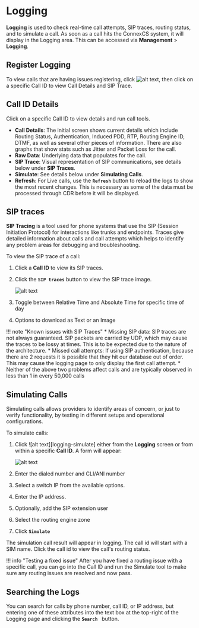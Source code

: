 # Logging
**Logging** is used to check real-time call attempts, SIP traces, routing status, and to simulate a call. As soon as a call hits the ConnexCS system, it will display in the Logging area. This can be accessed via **Management** > **Logging**.

## Register Logging
To view calls that are having issues registering, click ![alt text][logging-reg], then click on a specific Call ID to view Call Details and SIP Trace.

## Call ID Details
Click on a specific Call ID to view details and run call tools.

* **Call Details**: The initial screen shows current details which include Routing Status, Authentication, Induced PDD, RTP, Routing Engine ID, DTMF, as well as several other pieces of information. There are also graphs that show stats such as Jitter and Packet Loss for the call.
* **Raw Data**: Underlying data that populates for the call. 
* **SIP Trace**: Visual representation of SIP communications, see details below under **SIP Traces**. 
* **Simulate**: See details below under **Simulating Calls**. 
* **Refresh**: For Live calls, use the **`Refresh`** button to reload the logs to show the most recent changes. This is necessary as some of the data must be processed through CDR before it will be displayed.

## SIP traces
**SIP Tracing** is a tool used for phone systems that use the SIP (Session Initiation Protocol) for interactions like trunks and endpoints. Traces give detailed information about calls and call attempts which helps to identify any problem areas for debugging and troubleshooting.

To view the SIP trace of a call:

1. Click a **Call ID** to view its SIP traces.
3. Click the **`SIP traces`** button to view the SIP trace image.

      ![alt text][logging-sip]

4. Toggle between Relative Time and Absolute Time for specific time of day
5. Options to download as Text or an Image

!!! note "Known issues with SIP Traces"
    * Missing SIP data: SIP traces are not always guaranteed. SIP packets are carried by UDP, which may cause the traces to be lossy at times. This is to be expected due to the nature of the architecture.
    * Missed call attempts: If using SIP authentication, because there are 2 requests it is possible that they hit our database out of order. This may cause the logging page to only display the first call attempt.
    * Neither of the above two problems affect calls and are typically observed in less than 1 in every 50,000 calls

## Simulating Calls
Simulating calls allows providers to identify areas of concern, or just to verify functionality, by testing in different setups and operational configurations. 

To simulate calls:

1. Click ![alt text][logging-simulate] either from the **Logging** screen or from within a specific **Call ID**. A form will appear:

    ![alt text][logging-4]

2. Enter the dialed number and CLI/ANI number
3. Select a switch IP from the available options.
4. Enter the IP address.
5. Optionally, add the SIP extension user
6. Select the routing engine zone
7. Click **`Simulate`**

The simulation call result will appear in logging. The call id will start with a SIM name. Click the call id to view the call's routing status.

!!! info "Testing a fixed issue"
    After you have fixed a routing issue with a specific call, you can go into the Call ID and run the Simulate tool to make sure any routing issues are resolved and now pass. 

## Searching the Logs

You can search for calls by phone number, call ID, or IP address, but entering one of these attributes into the text box at the top-right of the Logging page and clicking the **`Search `** button.

[logging-reg]: /misc/img/logging-reg.png "Register Logging"
[logging-sip]: /misc/img/logging-sip.png "SIP Traces"

[logging-3]: /misc/img/235.png "logging-3"
[logging-4]: /misc/img/236.png "logging-4"
[logging-6]: /misc/img/238.png "logging-6"


[logging-1]: /misc/img/233.png "logging-1"
[logging-2]: /misc/img/234.png "logging-2"
